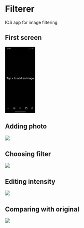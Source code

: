 # Filterer
IOS app for image filtering

## First screen
<img src="https://github.com/devborz/Filterer/blob/master/images/firstScreen.PNG" width="100">

## Adding photo
<img src="https://github.com/devborz/Filterer/blob/master/images/addPhotoScreen.PNG" width="100">

## Choosing filter
<img src="https://github.com/devborz/Filterer/blob/master/images/filterScreen.PNG" width="100">

## Editing intensity
<img src="https://github.com/devborz/Filterer/blob/master/images/filterEditScreen.PNG" width="100">

## Comparing with original
<img src="https://github.com/devborz/Filterer/blob/master/images/compareScreen.PNG" width="100">

